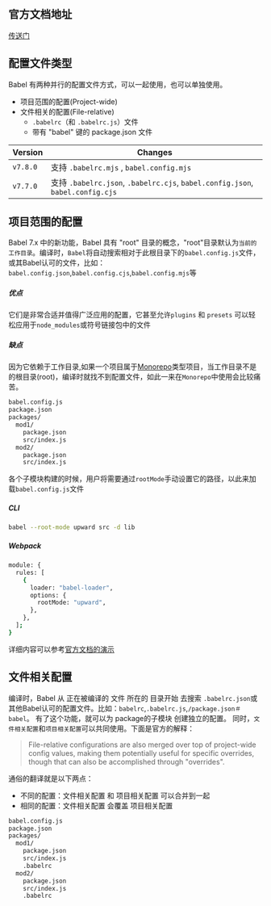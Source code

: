 <!--
 * @Desc: 配置文件
 * @FilePath: /tutor-babel/docs/md/configuration.md
 * @Author: liujianwei1
 * @Date: 2021-05-14 21:19:58
 * @LastEditors: liujianwei1
 * @Reference Desc: 
-->
## 官方文档地址
[传送门](https://babeljs.io/docs/en/config-files)

## 配置文件类型
Babel 有两种并行的配置文件方式，可以一起使用，也可以单独使用。
- 项目范围的配置(Project-wide)
- 文件相关的配置(File-relative)
  - `.babelrc`（和 `.babelrc.js`）文件
  - 带有 "babel" 键的 package.json 文件

| Version      | Changes |
| --- | --- |
| `v7.8.0`     | 支持 `.babelrc.mjs` , `babel.config.mjs`       |
| `v7.7.0`  | 支持 `.babelrc.json`, `.babelrc.cjs`, `babel.config.json`, `babel.config.cjs`|

## 项目范围的配置
Babel 7.x 中的新功能，Babel 具有 "root" 目录的概念，"root"目录默认为`当前的工作目录`。编译时，`Babel`将自动搜索相对于此根目录下的`babel.config.js`文件，或其Babel认可的文件，比如：`babel.config.json`,`babel.config.cjs`,`babel.config.mjs`等

##### 优点
它们是非常合适并值得广泛应用的配置，它甚至允许`plugins` 和 `presets` 可以轻松应用于`node_modules`或符号链接包中的文件  

##### 缺点
因为它依赖于工作目录,如果一个项目属于[Monorepo](https://zhuanlan.zhihu.com/p/77577415)类型项目，当工作目录不是的根目录(root)，编译时就找不到配置文件，如此一来在`Monorepo`中使用会比较痛苦。

```bash
babel.config.js
package.json
packages/
  mod1/
    package.json
    src/index.js
  mod2/
    package.json
    src/index.js
```
各个子模块构建的时候，用户将需要通过`rootMode`手动设置它的路径，以此来加载`babel.config.js`文件

##### CLI
```bash
babel --root-mode upward src -d lib
```

##### Webpack
```bash
module: {
  rules: [
    {
      loader: "babel-loader",
      options: {
        rootMode: "upward",
      },
    },
  ];
}
```
详细内容可以参考[官方文档的演示](https://babeljs.io/docs/en/config-files#monorepos)

## 文件相关配置
编译时，Babel 从 正在被编译的 文件 所在的 目录开始 去搜索 `.babelrc.json`或其他Babel认可的配置文件。比如：`babelrc`,`.babelrc.js`,`/package.json＃babel`。 有了这个功能，就可以为 package的子模块 创建独立的配置。
同时，`文件相关配置`和`项目相关配置`可以共同使用。下面是官方的解释：
>  File-relative configurations are also merged over top of project-wide config values, making them potentially useful for specific overrides, though that can also be accomplished through "overrides".  

通俗的翻译就是以下两点：
- 不同的配置：文件相关配置 和 项目相关配置 可以合并到一起
- 相同的配置：文件相关配置 会覆盖 项目相关配置
```bash
babel.config.js
package.json
packages/
  mod1/
    package.json
    src/index.js
    .babelrc
  mod2/
    package.json
    src/index.js
    .babelrc
```